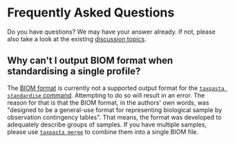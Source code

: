 # Frequently Asked Questions

Do you have questions? We may have your answer already. If not, please also take a look at the existing [discussion topics](https://github.com/taxprofiler/taxpasta/discussions).

## Why can't I output BIOM format when standardising a single profile?

The [BIOM format](https://biom-format.org/) is currently not a supported output format for the [`taxpasta standardise` command](quick_reference/standardise.md). Attempting to do so will result in an error.
The reason for that is that the BIOM format, in the authors' own words, was "designed to be a general-use format for representing biological sample by observation contingency tables". That means, the format was developed to adequately describe groups of samples.
If you have multiple samples, please use [`taxpasta merge`](quick_reference/merge.md) to combine them into a single BIOM file.
